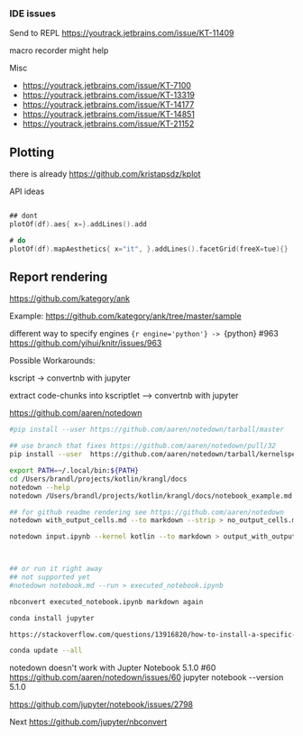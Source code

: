 
### IDE issues

Send to REPL https://youtrack.jetbrains.com/issue/KT-11409

macro recorder might help

Misc
* https://youtrack.jetbrains.com/issue/KT-7100
* https://youtrack.jetbrains.com/issue/KT-13319
* https://youtrack.jetbrains.com/issue/KT-14177
* https://youtrack.jetbrains.com/issue/KT-14851
* https://youtrack.jetbrains.com/issue/KT-21152



## Plotting

there is already https://github.com/kristapsdz/kplot

API ideas
```kotlin

## dont
plotOf(df).aes{ x=}.addLines().add

# do
plotOf(df).mapAesthetics{ x="it", }.addLines().facetGrid(freeX=tue){}


```


## Report rendering

https://github.com/kategory/ank

Example: https://github.com/kategory/ank/tree/master/sample


different way to specify engines ```{r engine='python'} -> ```{python} #963 https://github.com/yihui/knitr/issues/963


Possible Workarounds:

kscript -> convertnb with jupyter

extract code-chunks into kscriptlet --> convertnb with jupyter


https://github.com/aaren/notedown


```bash
#pip install --user https://github.com/aaren/notedown/tarball/master

## use branch that fixes https://github.com/aaren/notedown/pull/32
pip install --user  https://github.com/aaren/notedown/tarball/kernelspec

export PATH=~/.local/bin:${PATH} 
cd /Users/brandl/projects/kotlin/krangl/docs
notedown --help
notedown /Users/brandl/projects/kotlin/krangl/docs/notebook_example.md > output.ipynb

## for github readme rendering see https://github.com/aaren/notedown
notedown with_output_cells.md --to markdown --strip > no_output_cells.md

notedown input.ipynb --kernel kotlin --to markdown > output_with_outputs.md



## or run it right away
## not supported yet
#notedown notebook.md --run > executed_notebook.ipynb 

nbconvert executed_notebook.ipynb markdown again

conda install jupyter

https://stackoverflow.com/questions/13916820/how-to-install-a-specific-version-of-a-package-with-pip

conda update --all
```


notedown doesn't work with Jupter Notebook 5.1.0 #60
https://github.com/aaren/notedown/issues/60
jupyter notebook --version
5.1.0

https://github.com/jupyter/notebook/issues/2798


Next https://github.com/jupyter/nbconvert